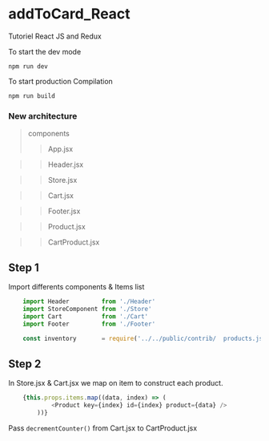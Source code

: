 # addToCard_React
Tutoriel React JS and Redux

To start the dev mode

`npm run dev`

To start production Compilation

`npm run build`



### New architecture
>components
>> App.jsx

>> Header.jsx

>> Store.jsx

>> Cart.jsx

>> Footer.jsx

>> Product.jsx

>> CartProduct.jsx

## Step 1

Import differents components & Items list

```Javascript
	import Header         from './Header'
	import StoreComponent from './Store'
	import Cart           from './Cart'
	import Footer         from './Footer'
	
	const inventory       = require('../../public/contrib/	products.json')
```

## Step 2

In Store.jsx & Cart.jsx we map on item to construct each product.

```JavaScript
	{this.props.items.map((data, index) => (
            <Product key={index} id={index} product={data} />
        ))}
```

Pass `decrementCounter()` from Cart.jsx to CartProduct.jsx

